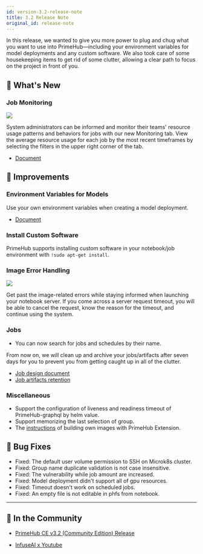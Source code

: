 ```yaml
---
id: version-3.2-release-note
title: 3.2 Release Note
original_id: release-note
---
```


In this release, we wanted to give you more power to plug and chug what you want to use into PrimeHub—including your environment variables for model deployments and any custom software. We also took care of some housekeeping items to get rid of some clutter, allowing a clear path to focus on the project in front of you.

## 🌟 What's New

### Job Monitoring

![](assets/jsub-monitoring-15m.png)

System administrators can be informed and monitor their teams' resource usage patterns and behaviors for jobs with our new Monitoring tab. View the average resource usage for each job by the most recent timeframes by selecting the filters in the upper right corner of the tab.

+ [Document](job-submission-feature#monitoring)

## 🚀 Improvements

### Environment Variables for Models

Use your own environment variables when creating a model deployment.

+ [Document](model-deployment-feature#environment-variables)
  
### Install Custom Software

PrimeHub supports installing custom software in your notebook/job environment with `!sudo apt-get install`.

### Image Error Handling

![](assets/spawner_cancel.png)

Get past the image-related errors while staying informed when launching your notebook server. If you come across a server request timeout, you will be able to cancel the request, know the reason for the timeout, and continue using the system.

### Jobs

+ You can now search for jobs and schedules by their name.

From now on, we will clean up and archive your jobs/artifacts after seven days for you to prevent you from getting caught up in all of the clutter.

+ [Job design document](design/job-submission#pod-ttl-after-finished)
+ [Job artifacts retention](job-artifact-feature#retention)


### Miscellaneous

+ Support the configuration of liveness and readiness timeout of PrimeHub-graphql by helm value.
+ Support memorizing the last selection of group.
+ The [instructions](https://github.com/InfuseAI/primehub-job/tree/master/jupyterlab_primehub) of building own images with PrimeHub Extension.


## 🧰  Bug Fixes

+ Fixed: The default user volume permission to SSH on Microk8s cluster.
+ Fixed: Group name duplicate validation is not case insensitive.
+ Fixed: The vulnerability while job amount are increased.
+ Fixed: Model deployment didn't support all of gpu resources.
+ Fixed: Timeout doesn't work on scheduled jobs.
+ Fixed: An empty file is not editable in phfs from notebook.

---

## 🎪 In the Community

+ [PrimeHub CE v3.2 (Community Edition) Release](https://github.com/InfuseAI/primehub/releases)

+ [InfuseAI x Youtube](https://www.youtube.com/channel/UCbbRUfqKPWfZxZY62Pian-g)